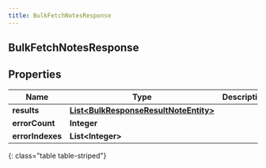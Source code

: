 ```yaml
---
title: BulkFetchNotesResponse
---
```

## BulkFetchNotesResponse


## Properties

| Name | Type | Description | Notes |
| ------------ | ------------- | ------------- | ------------- |
| **results** | <!----><!---->[**List&lt;BulkResponseResultNoteEntity&gt;**](BulkResponseResultNoteEntity.html)<!----> |  |  [optional] |
| **errorCount** | <!----><!---->**Integer**<!----> |  |  [optional] |
| **errorIndexes** | <!----><!---->**List&lt;Integer&gt;**<!----> |  |  [optional] |
{: class="table table-striped"}



